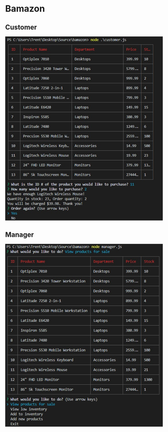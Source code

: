 # Bamazon

## Customer 
<img src="images/customer1.jpg">

## Manager
<img src="images/manager1.jpg">
